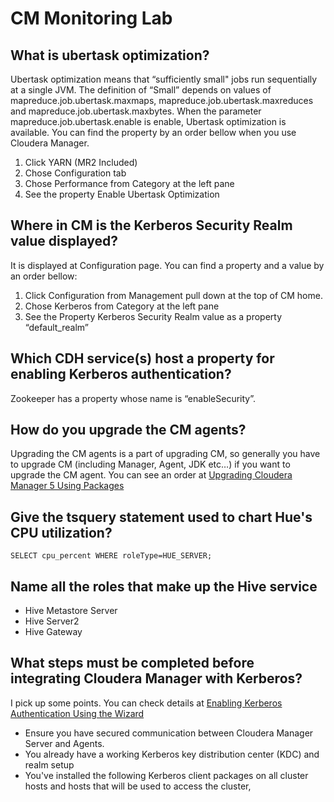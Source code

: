 # CM Monitoring Lab

## What is ubertask optimization?
Ubertask optimization means that “sufficiently small" jobs run sequentially at a single JVM. The definition of “Small” depends on values of mapreduce.job.ubertask.maxmaps, mapreduce.job.ubertask.maxreduces and mapreduce.job.ubertask.maxbytes. 
When the parameter mapreduce.job.ubertask.enable is enable, Ubertask optimization is available. You can find the property by an order bellow when you use Cloudera Manager. 

1. Click YARN (MR2 Included)
2. Chose Configuration tab
3. Chose Performance from Category at the left pane
4. See the property Enable Ubertask Optimization

## Where in CM is the Kerberos Security Realm value displayed?
It is displayed at Configuration page. You can find a property and a value by an order bellow:

1. Click Configuration from Management pull down at the top of CM home.
2. Chose Kerberos from Category at the left pane
3. See the Property Kerberos Security Realm value as a property “default_realm”

## Which CDH service(s) host a property for enabling Kerberos authentication?
Zookeeper has a property whose name is “enableSecurity”.

## How do you upgrade the CM agents?
Upgrading the CM agents is a part of upgrading CM, so generally you have to upgrade CM (including Manager, Agent, JDK etc…) if you want to upgrade the CM agent. 
You can see an order at [Upgrading Cloudera Manager 5 Using Packages](https://www.cloudera.com/documentation/enterprise/5-9-x/topics/cm_ag_ug_cm5.html#cmig_topic_9_4 "Upgrading Cloudera Manager 5 Using Packages")

## Give the tsquery statement used to chart Hue's CPU utilization?
```
SELECT cpu_percent WHERE roleType=HUE_SERVER;
```

## Name all the roles that make up the Hive service
- Hive Metastore Server
- Hive Server2
- Hive Gateway

## What steps must be completed before integrating Cloudera Manager with Kerberos?
I pick up some points. You can check details at [Enabling Kerberos Authentication Using the Wizard](https://www.cloudera.com/documentation/enterprise/5-9-x/topics/cm_sg_intro_kerb.html)

- Ensure you have secured communication between Cloudera Manager Server and Agents.
- You already have a working Kerberos key distribution center (KDC) and realm setup
- You've installed the following Kerberos client packages on all cluster hosts and hosts that will be used to access the cluster,
